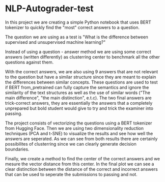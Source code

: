 # NLP-Autograder-test

In this project we are creating a simple Python notebook that uses BERT tokenizer to quickly find the "most" correct answers to a question.

The question we are using as a test is "What is the difference between supervised and unsupervised machine learning?"

Instead of using a question - answer method we are using some correct answers (written differently) as clusterring center to benchmark all the other questions against them.

With the correct answers, we are also using 9 answers that are not relevant to the question but have a similar structure since they are meant to explain the differences between similar concepts. These questions are used to test if BERT from_pretrained can fully capture the semantics and ignore the similarity of the text structures as well as the use of similar words ("The main difference", "the main distinction", e.t.c). The two final answers are trick-correct answers, they are essentially the answers that a completely unprepared but bold student would give to try and trick the examiner into passing.

The project consists of vectorizing the questions using a BERT tokenizer from Hugging Face. Then we are using two dimensionality reduction techniques (PCA and t-SNE) to visualize the results and see how well the answers are seperated. As we can see from both results there are certainly possibilites of clusterring since we can clearly generate decision boundaries.

Finally, we create a method to find the center of the correct answers and we mesure the vector distance from this center. In the final plot we can see a clear distinction between the distance of the correct and incorrect answers that can be used to seperate the submissions to passing and not. 
